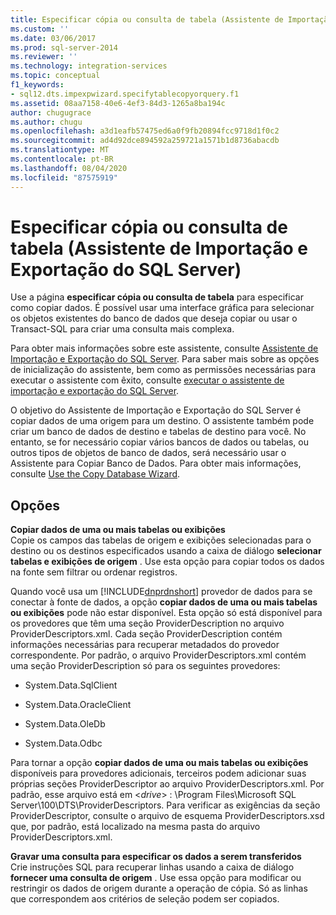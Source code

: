 ```yaml
---
title: Especificar cópia ou consulta de tabela (Assistente de Importação e Exportação do SQL Server) | Microsoft Docs
ms.custom: ''
ms.date: 03/06/2017
ms.prod: sql-server-2014
ms.reviewer: ''
ms.technology: integration-services
ms.topic: conceptual
f1_keywords:
- sql12.dts.impexpwizard.specifytablecopyorquery.f1
ms.assetid: 08aa7158-40e6-4ef3-84d3-1265a8ba194c
author: chugugrace
ms.author: chugu
ms.openlocfilehash: a3d1eafb57475ed6a0f9fb20894fcc9718d1f0c2
ms.sourcegitcommit: ad4d92dce894592a259721a1571b1d8736abacdb
ms.translationtype: MT
ms.contentlocale: pt-BR
ms.lasthandoff: 08/04/2020
ms.locfileid: "87575919"
---
```

# <a name="specify-table-copy-or-query-sql-server-import-and-export-wizard"></a>Especificar cópia ou consulta de tabela (Assistente de Importação e Exportação do SQL Server)
  Use a página **especificar cópia ou consulta de tabela** para especificar como copiar dados. É possível usar uma interface gráfica para selecionar os objetos existentes do banco de dados que deseja copiar ou usar o Transact-SQL para criar uma consulta mais complexa.  
  
 Para obter mais informações sobre este assistente, consulte [Assistente de Importação e Exportação do SQL Server](import-and-export-data-with-the-sql-server-import-and-export-wizard.md). Para saber mais sobre as opções de inicialização do assistente, bem como as permissões necessárias para executar o assistente com êxito, consulte [executar o assistente de importação e exportação do SQL Server](start-the-sql-server-import-and-export-wizard.md).  
  
 O objetivo do Assistente de Importação e Exportação do SQL Server é copiar dados de uma origem para um destino. O assistente também pode criar um banco de dados de destino e tabelas de destino para você. No entanto, se for necessário copiar vários bancos de dados ou tabelas, ou outros tipos de objetos de banco de dados, será necessário usar o Assistente para Copiar Banco de Dados. Para obter mais informações, consulte [Use the Copy Database Wizard](../../relational-databases/databases/use-the-copy-database-wizard.md).  
  
## <a name="options"></a>Opções  
 **Copiar dados de uma ou mais tabelas ou exibições**  
 Copie os campos das tabelas de origem e exibições selecionadas para o destino ou os destinos especificados usando a caixa de diálogo **selecionar tabelas e exibições de origem** . Use esta opção para copiar todos os dados na fonte sem filtrar ou ordenar registros.  
  
 Quando você usa um [!INCLUDE[dnprdnshort](../../includes/dnprdnshort-md.md)] provedor de dados para se conectar à fonte de dados, a opção **copiar dados de uma ou mais tabelas ou exibições** pode não estar disponível. Esta opção só está disponível para os provedores que têm uma seção ProviderDescription no arquivo ProviderDescriptors.xml. Cada seção ProviderDescription contém informações necessárias para recuperar metadados do provedor correspondente. Por padrão, o arquivo ProviderDescriptors.xml contém uma seção ProviderDescription só para os seguintes provedores:  
  
-   System.Data.SqlClient  
  
-   System.Data.OracleClient  
  
-   System.Data.OleDb  
  
-   System.Data.Odbc  
  
 Para tornar a opção **copiar dados de uma ou mais tabelas ou exibições** disponíveis para provedores adicionais, terceiros podem adicionar suas próprias seções ProviderDescriptor ao arquivo ProviderDescriptors.xml. Por padrão, esse arquivo está em \<*drive*> : \Program Files\Microsoft SQL Server\100\DTS\ProviderDescriptors. Para verificar as exigências da seção ProviderDescriptor, consulte o arquivo de esquema ProviderDescriptors.xsd que, por padrão, está localizado na mesma pasta do arquivo ProviderDescriptors.xml.  
  
 **Gravar uma consulta para especificar os dados a serem transferidos**  
 Crie instruções SQL para recuperar linhas usando a caixa de diálogo **fornecer uma consulta de origem** . Use essa opção para modificar ou restringir os dados de origem durante a operação de cópia. Só as linhas que correspondem aos critérios de seleção podem ser copiados.  
  
  
